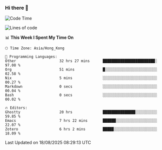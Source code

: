 ### Hi there 👋

<!--
**nicehiro/nicehiro** is a ✨ _special_ ✨ repository because its `README.md` (this file) appears on your GitHub profile.

Here are some ideas to get you started:

- 🔭 I’m currently working on ...
- 🌱 I’m currently learning ...
- 👯 I’m looking to collaborate on ...
- 🤔 I’m looking for help with ...
- 💬 Ask me about ...
- 📫 How to reach me: ...
- 😄 Pronouns: ...
- ⚡ Fun fact: ...
-->

<!--START_SECTION:waka-->
![Code Time](http://img.shields.io/badge/Code%20Time-917%20hrs%2040%20mins-blue)

![Lines of code](https://img.shields.io/badge/From%20Hello%20World%20I%27ve%20Written-1.7%20million%20lines%20of%20code-blue)

📊 **This Week I Spent My Time On** 

```text
🕑︎ Time Zone: Asia/Hong_Kong

💬 Programming Languages: 
Other                    32 hrs 27 mins      ████████████████████████░   97.08 % 
Org                      51 mins             █░░░░░░░░░░░░░░░░░░░░░░░░   02.58 % 
Nix                      5 mins              ░░░░░░░░░░░░░░░░░░░░░░░░░   00.27 % 
Markdown                 0 secs              ░░░░░░░░░░░░░░░░░░░░░░░░░   00.04 % 
Bash                     0 secs              ░░░░░░░░░░░░░░░░░░░░░░░░░   00.02 % 

🔥 Editors: 
Ghostty                  20 hrs              ███████████████░░░░░░░░░░   59.85 % 
Emacs                    7 hrs 22 mins       ██████░░░░░░░░░░░░░░░░░░░   22.07 % 
Zotero                   6 hrs 2 mins        █████░░░░░░░░░░░░░░░░░░░░   18.09 % 
```


 Last Updated on 18/08/2025 08:29:13 UTC
<!--END_SECTION:waka-->
